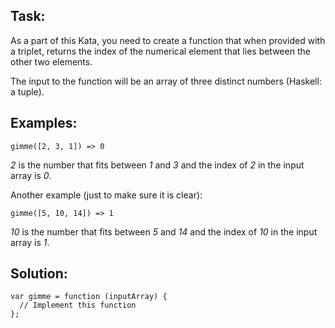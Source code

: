 Task:
-----

As a part of this Kata, you need to create a function that when provided with a triplet, returns the index of the numerical element that lies between the other two elements.

The input to the function will be an array of three distinct numbers (Haskell: a tuple).

Examples:
---------

```
gimme([2, 3, 1]) => 0
```

_2_ is the number that fits between _1_ and _3_ and the index of _2_ in the input array is _0_.

Another example (just to make sure it is clear):

```
gimme([5, 10, 14]) => 1
```

_10_ is the number that fits between _5_ and _14_ and the index of _10_ in the input array is _1_.


Solution:
---------

```
var gimme = function (inputArray) {
  // Implement this function
};
```
